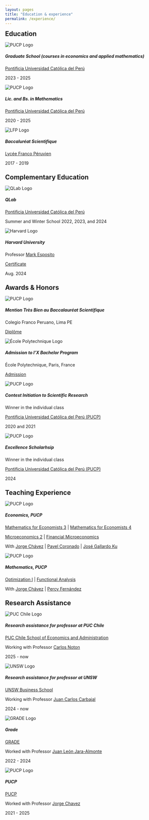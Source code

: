 ```yaml
---
layout: pages
title: "Education & experience"
permalink: /experience/
---
```


<style>
  .content-experience {
    max-width: 800px;
    margin: 0 auto;
  }
  
  .content-experience h2,
  .content-experience h3,
  .content-experience h4,
  .content-experience h5 {
    text-align: left;
    margin-left: 0;
  }
  
  h2 {
    margin-bottom: 15px;
    margin-top: 25px;
  }

  h2:first-child {
    margin-top: 0px;
  }
 h4 {
    margin: 25px 0;
  }
  
  .card-header img {
    display: block;
    margin: 0;
  }
  
  .card-body {
    text-align: left;
  }
  
  @media (max-width: 768px) {
    .card {
      width: 100% !important;
      margin: 10px 0;
    }
  }
   @media (max-width: 300px) {
    .card {
      width: 100% !important;
      margin: 5px 0;

    }
    
   .card-header img{
      width:30px;
   }

   .card-title{
      font-size: 14px !important;
   }
   .card-text{
      font-size: 12px !important;
   }

  }
</style>

<div class="content-experience">
  <!-- Education -->
  <h2>Education</h2>
  
  <div class="card">
    <div class="card-header">
      <img draggable="false" src="{{ "/assets/img/institutions/pucp-logo.png" |
        relative_url }}" alt="PUCP Logo">
    </div>
    <div class="card-body">
      <h5 class="card-title"> Graduate School (courses in economics and applied mathematics)</h5>
      <p class="card-text">
        <a href="https://www.pucp.edu.pe/carrera/matematicas/">Pontificia
          Universidad Católica del Perú</a>
      </p>
      <p class="card-text">
        2023 - 2025
      </p>
    </div>
  </div>
  
  <div class="card">
    <div class="card-header">
      <img draggable="false" src="{{ "/assets/img/institutions/pucp-logo.png" |
        relative_url }}" alt="PUCP Logo">
    </div>
    <div class="card-body">
      <h5 class="card-title"> Lic. and Bs. in Mathematics</h5>
      <p class="card-text">
        <a href="https://www.pucp.edu.pe/carrera/matematicas/">Pontificia
          Universidad Católica del Perú</a>
      </p>
      <p class="card-text">2020 - 2025</p>
    </div>
  </div>
  
  <div class="card">
    <div class="card-header">
      <img draggable="false"
        src="{{ "/assets/img/institutions/LyceeFrancoPeruvien.png" | relative_url
        }}" alt="LFP Logo">
    </div>
    <div class="card-body">
      <h5 class="card-title">Baccaluréat Scientifique</h5>
      <p class="card-text"> <a href="https://lfrancope.edu.pe/">Lycée Franco
          Péruvien</a></p>
      <p class="card-text">2017 - 2019</p>
    </div>
  </div>
  
  <!-- Complementary Education -->
  <h2>Complementary Education</h2>
  
  <div class="card">
    <div class="card-header">
      <img draggable="false" src="{{ "/assets/img/institutions/qlab_logo.png"
        | relative_url }}" alt="QLab Logo">
    </div>
    <div class="card-body">
      <h5 class="card-title">QLab</h5>
      <p class="card-text">
        <a href="https://qlab.pucp.edu.pe/">Pontificia Universidad Católica
          del Perú</a>
      </p>
      <p class="card-text">Summer and Winter School 2022, 2023, and 2024</p>
    </div>
  </div>
  
  <div class="card">
    <div class="card-header">
      <img draggable="false"
        src="{{ "/assets/img/institutions/harvard-logo.png" | relative_url }}"
        alt="Harvard Logo">
    </div>
    <div class="card-body">
      <h5 class="card-title">Harvard University</h5>
      <p class="card-text">
        Professor <a
          href="https://professional.dce.harvard.edu/faculty/mark-esposito/">Mark
          Esposito</a>
      </p>
      <p class="card-text">
        <a href="{{ "/files/education-and-experience/harvard_certificate.pdf"
          | relative_url }}">Certificate</a>
      </p>
      <p class="card-text">Aug. 2024</p>
    </div>
  </div>


  <!-- Awards & Honors -->
  <h2>Awards & Honors</h2>
  
  <div class="card">
    <div class="card-header">
      <img draggable="false"
        src="{{ "/assets/img/institutions/LyceeFrancoPeruvien.png" |
        relative_url }}" alt="PUCP Logo">
    </div>
    <div class="card-body">
      <h5 class="card-title">Mention Très Bien au Baccalauréat
        Scientifique</h5>
      <p class="card-text">Colegio Franco Peruano, Lima PE</p>
      <p class="card-text">
        <a href="{{ "/files/courses/education-and-experience/notes_bac.pdf" |
          relative_url }}">Diplôme</a>
      </p>
    </div>
  
  </div>
  
  <div class="card">
    <div class="card-header">
      <img draggable="false"
        src="{{ "/assets/img/institutions/ecole-paris.png" | relative_url }}"
        alt="École Polytechnique Logo">
    </div>
    <div class="card-body">
      <h5 class="card-title">Admission to l’X Bachelor Program</h5>
      <p class="card-text">École Polytechnique, Paris, France</p>
      <p class="card-text">
        <a
          href="{{ "/files/courses/education-and-experience/admission_l_X.pdf"
          | relative_url }}">Admission</a>
      </p>
    </div>
  </div>
  
  <div class="card">
    <div class="card-header">
      <img draggable="false" src="{{ "/assets/img/institutions/pucp-logo.png" |
        relative_url }}" alt="PUCP Logo">
    </div>
    <div class="card-body">
      <h5 class="card-title"> Contest Initiation to Scientific Research</h5>
      <p class="card-text">Winner in the individual class</p>
      <p class="card-text">
        <a href="https://www.pucp.edu.pe/carrera/matematicas/">Pontificia
          Universidad Católica del Perú (PUCP)</a>
      </p>
      <p class="card-text">2020 and 2021</p>
    </div>
  </div>
  
  <div class="card">
    <div class="card-header">
      <img draggable="false" src="{{ "/assets/img/institutions/pucp-logo.png" |
        relative_url }}" alt="PUCP Logo">
    </div>
    <div class="card-body">
      <h5 class="card-title">Excellence Scholarhsip</h5>
      <p class="card-text">Winner in the individual class</p>
      <p class="card-text">
        <a href="https://www.pucp.edu.pe/carrera/matematicas/">Pontificia
          Universidad Católica del Perú (PUCP)</a>
      </p>
      <p class="card-text">2024</p>
    </div>
  </div>  

  <!-- Teaching Experience -->
  <h2>Teaching Experience</h2>
  
  <div class="card">
    <div class="card-header">
      <img draggable="false" src="{{ "/assets/img/institutions/pucp-logo.png" |
        relative_url }}" alt="PUCP Logo">
    </div>
    <div class="card-body">
      <h5 class="card-title">Economics, PUCP</h5>
      <p class="card-text">
        <a href="{{ "/courses/mathematics-for-economists-3/2022-1" |
          relative_url }}">Mathematics for Economists 3</a> |
        <a href="{{ "/courses/mathematics-for-economists-4/2022-2" |
          relative_url }}">Mathematics for Economists 4</a>
      </p>
      <p class="card-text">
        <a href="{{ "/courses/microeconomics/2024-2" | relative_url
          }}">Microeconomics 2</a> |
        <a href="{{ "/courses/financial-microeconomics/2024-2/" | relative_url
          }}">Financial Microeconomics</a>
      </p>
      <p class="card-text">
        With <a href="https://www.pucp.edu.pe/profesor/jorge-chavez-fuentes"
          target="_blank">Jorge Chávez</a> |
        <a href="https://www.pucp.edu.pe/profesor/pavel-coronado-castellanos"
          target="_blank">Pavel Coronado</a> |
        <a href="https://es.wikipedia.org/wiki/Jos%C3%A9_Gallardo_Ku"
          target="_blank">José Gallardo Ku</a>
      </p>
    </div>
  
  </div>
  
  <div class="card">
    <div class="card-header">
      <img draggable="false" src="{{ "/assets/img/institutions/pucp-logo.png" |
        relative_url }}" alt="PUCP Logo">
    </div>
    <div class="card-body">
      <h5 class="card-title">Mathematics, PUCP</h5>
      <p class="card-text">
        <a href="{{ "/courses/optimization-i/2024-1" | relative_url
          }}">Optimization I</a> |
        <a href="{{ "/courses/functional-analysis/2024-1" | relative_url
          }}">Functional Analysis</a>
      </p>
      <p class="card-text">
        With <a href="https://www.pucp.edu.pe/profesor/jorge-chavez-fuentes"
          target="_blank">Jorge Chávez</a> |
        <a href="https://www.pucp.edu.pe/profesor/percy-fernandez-sanchez"
          target="_blank">Percy Fernández</a>
      </p>
    </div>
  </div>

   <h2>Research Assistance </h2>
  
  <div class="card">
    <div class="card-header">
      <img draggable="false" src="{{ "/assets/img/institutions/uc_logo.jpg" |
        relative_url }}" alt="PUC Chile Logo">
    </div>
    <div class="card-body">
      <h5 class="card-title">Research assistance for professor at PUC Chile</h5>
      <p class="card-text">
        <a href="https://economiayadministracion.uc.cl/">PUC Chile School of
          Economics and Administration</a>
      </p>
      <p class="card-text">
        Working with Professor <a
          href="https://sites.google.com/view/carlos-noton-homepage?usp=sharing"
          target="_blank"> Carlos Noton</a>
      </p>
      <p class="card-text">2025 - now</p>
    </div>
  </div>
  
  <div class="card">
    <div class="card-header">
      <img draggable="false" src="{{ "/assets/img/institutions/unsw.png" |
        relative_url }}" alt="UNSW Logo">
    </div>
    <div class="card-body">
      <h5 class="card-title">Research assistance for professor at UNSW</h5>
      <p class="card-text">
        <a href="https://www.unsw.edu.au/business/our-schools/economics">UNSW
          Business School</a>
      </p>
      <p class="card-text">
        Working with Professor <a
          href="https://sites.google.com/site/carbajaleconomics/home"
          target="_blank">Juan Carlos Carbajal</a>
      </p>
      <p class="card-text">2024 - now</p>
    </div>
  </div>
  
  <div class="card">
    <div class="card-header">
      <img draggable="false" src="{{ "/assets/img/institutions/grade_logo.png"
        | relative_url }}" alt="GRADE Logo">
    </div>
    <div class="card-body">
      <h5 class="card-title">Grade</h5>
      <p class="card-text">
        <a
          href="https://www.grade.org.pe/en/investigadores/personal/jleon/">GRADE</a>
      </p>
      <p class="card-text">
        Worked with Professor <a
          href="https://www.grade.org.pe/en/investigadores/personal/jleon/"
          target="_blank">Juan León Jara-Almonte</a>
      </p>
      <p class="card-text">2022 - 2024</p>
    </div>
  </div>

  <div class="card">
    <div class="card-header">
      <img draggable="false" src="{{ "/assets/img/institutions/pucp-logo.png"
        | relative_url }}" alt="PUCP Logo">
    </div>
    <div class="card-body">
      <h5 class="card-title">PUCP</h5>
      <p class="card-text">
        <a
          href="https://cris.pucp.edu.pe/en/persons/jorge-richard-chavez-fuentes">PUCP</a>
      </p>
      <p class="card-text">
        Worked with Professor <a
          href="https://cris.pucp.edu.pe/en/persons/jorge-richard-chavez-fuentes"
          target="_blank">Jorge Chavez</a>
      </p>
      <p class="card-text">2021 - 2025</p>
    </div>
  </div>
  
 
</div>
